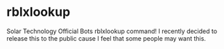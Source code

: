# rblxlookup
Solar Technology Official Bots rblxlookup command! I recently decided to release this to the public cause I feel that some people may want this.
